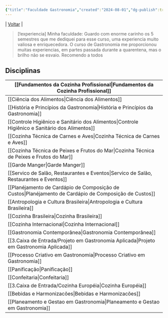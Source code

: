 ```yaml
---
{"title":"Faculdade Gastronomia","created":"2024-08-01","dg-publish":true,"tags":["pessoal/estudos","pessoal/gastronomia","moc"],"description":"Anotações sobre minha faculdade de Gastronomia.","permalink":"/1-minha-vida/gastronomia-unifacs/","dgPassFrontmatter":true}
---
```


| [Voltar](index) |
> [!experiencia] Minha faculdade:
> Guardo com enorme carinho os 5 semestres que me dediquei para esse curso, uma experiencia muito valiosa e enriquecedora. O curso de Gastronomia me proporcionou muitas experiencias, em partes passada durante a quarentena, mas o brilho não se esvaio. Recomendo a todos
## Disciplinas

| [[Fundamentos da Cozinha Profissional\|Fundamentos da Cozinha Profissional]]              |
| ---------------------------------------------------- |
| [[Ciência dos Alimentos\|Ciência dos Alimentos]]                            |
| [[História e Princípios da Gastronomia\|História e Princípios da Gastronomia]]             |
| [[Controle Higiênico e Sanitário dos Alimentos\|Controle Higiênico e Sanitário dos Alimentos]]     |
| [[Cozinha Técnica de Carnes e Aves\|Cozinha Técnica de Carnes e Aves]]                 |
| [[Cozinha Técnica de Peixes e Frutos do Mar\|Cozinha Técnica de Peixes e Frutos do Mar]]        |
| [[Garde Manger\|Garde Manger]]                                     |
| [[Servico de Salão, Restaurantes e Eventos\|Servico de Salão, Restaurantes e Eventos]]         |
| [[Planéjamento de Cardápio de Composição de Custos\|Planéjamento de Cardápio de Composição de Custos]] |
| [[Antropologia e Cultura Brasileira\|Antropologia e Cultura Brasileira]]                |
| [[Cozinha Brasileira\|Cozinha Brasileira]]                               |
| [[Cozinha Internacional\|Cozinha Internacional]]                            |
| [[Gastronomia Contemporânea\|Gastronomia Contemporânea]]                        |
| [[3.Caixa de Entrada/Projeto em Gastronomia Aplicada\|Projeto em Gastronomia Aplicada]]                  |
| [[Processo Criativo em Gastronomia\|Processo Criativo em Gastronomia]]                 |
| [[Panificação\|Panificação]]                                      |
| [[Confeitaria\|Confeitaria]]                                      |
| [[3.Caixa de Entrada/Cozinha Européia\|Cozinha Européia]]                                 |
| [[Bebidas e Harmonizacões\|Bebidas e Harmonizacões]]                          |
| [[Planeamento e Gestao em Gastronomia\|Planeamento e Gestao em Gastronomia]]              |

